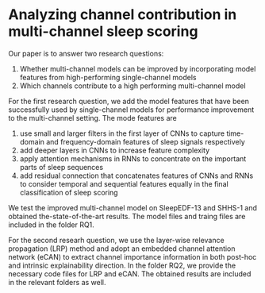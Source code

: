 # Analyzing channel contribution in multi-channel sleep scoring

Our paper is to answer two research questions:
1. Whether multi-channel models can be improved by incorporating model features from high-performing single-channel models 
2. Which channels contribute to a high performing multi-channel model


For the first research question, we add the model features that have been successfully used
by single-channel models for performance improvement to the multi-channel setting. The mode features are
1. use small and larger filters in the first layer of CNNs to capture time-domain and frequency-domain features of sleep signals respectively
2. add deeper layers in CNNs to increase feature complexity
3. apply attention mechanisms in RNNs to concentrate on the important parts of sleep sequences
4. add residual connection that concatenates features of CNNs and RNNs to consider temporal and sequential features equally in the final classification of sleep scoring

We test the improved multi-channel model on SleepEDF-13 and SHHS-1 and obtained the-state-of-the-art results. The model files and traing files are included in the folder RQ1.

For the second researh question, we use the layer-wise relevance propagation (LRP) method and adopt an embedded channel attention network (eCAN) to extract channel importance information in both post-hoc and intrinsic explainability direction. In the folder RQ2, we provide the necessary code files for LRP and eCAN. The obtained results are included in the relevant folders as well.
